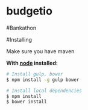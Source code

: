 # budgetio
#Bankathon


#Installing

Make sure you have maven

**With [node](http://nodejs.org) installed:**
```sh
# Install gulp, bower
$ npm install -g gulp bower

# Install local dependencies
$ npm install
$ bower install
```
